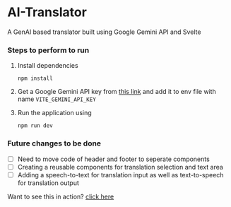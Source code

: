 # AI-Translator
A GenAI based translator built using Google Gemini API and Svelte

### Steps to perform to run

1. Install dependencies

    ```
    npm install
    ```
2. Get a Google Gemini API key from [this link](https://aistudio.google.com/app/apikey) and add it to env file with name `VITE_GEMINI_API_KEY`

3. Run the application using 
    ```
    npm run dev
    ```

### Future changes to be done

- [ ] Need to move code of header and footer to seperate components
- [ ] Creating a reusable components for translation selection and text area
- [ ] Adding a speech-to-text for translation input as well as text-to-speech for translation output
 
Want to see this in action? [click here]()